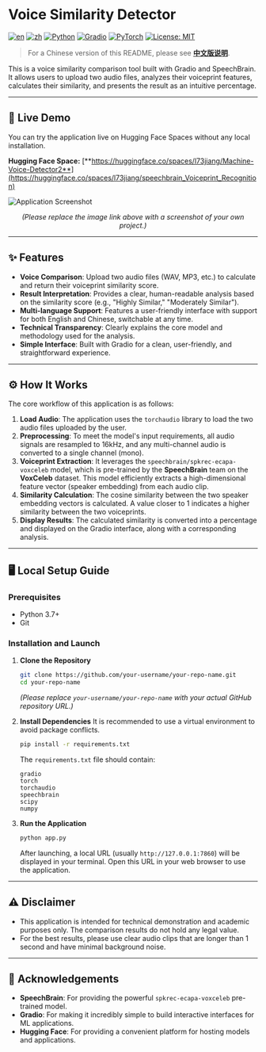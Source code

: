 # Voice Similarity Detector

[![en](https://img.shields.io/badge/language-English-orange.svg)](README.md)
[![zh](https://img.shields.io/badge/language-中文-blue.svg)](README.zh.md)
[![Python](https://img.shields.io/badge/Python-3.7+-blue.svg)](https://www.python.org/)
[![Gradio](https://img.shields.io/badge/Gradio-4.x-orange)](https://www.gradio.app/)
[![PyTorch](https://img.shields.io/badge/PyTorch-2.x-red)](https://pytorch.org/)
[![License: MIT](https://img.shields.io/badge/License-MIT-yellow.svg)](https://opensource.org/licenses/MIT)

> For a Chinese version of this README, please see [**中文版说明**](README.zh.md).

This is a voice similarity comparison tool built with Gradio and SpeechBrain. It allows users to upload two audio files, analyzes their voiceprint features, calculates their similarity, and presents the result as an intuitive percentage.

---

## 🚀 Live Demo

You can try the application live on Hugging Face Spaces without any local installation.

**Hugging Face Space:** [**https://huggingface.co/spaces/l73jiang/Machine-Voice-Detector2**](https://huggingface.co/spaces/l73jiang/speechbrain_Voiceprint_Recognition)

![Application Screenshot](https://raw.githubusercontent.com/your-username/your-repo/main/screenshot.png)
*<p align="center">(Please replace the image link above with a screenshot of your own project.)</p>*

---

## ✨ Features

*   **Voice Comparison**: Upload two audio files (WAV, MP3, etc.) to calculate and return their voiceprint similarity score.
*   **Result Interpretation**: Provides a clear, human-readable analysis based on the similarity score (e.g., "Highly Similar," "Moderately Similar").
*   **Multi-language Support**: Features a user-friendly interface with support for both English and Chinese, switchable at any time.
*   **Technical Transparency**: Clearly explains the core model and methodology used for the analysis.
*   **Simple Interface**: Built with Gradio for a clean, user-friendly, and straightforward experience.

---

## ⚙️ How It Works

The core workflow of this application is as follows:

1.  **Load Audio**: The application uses the `torchaudio` library to load the two audio files uploaded by the user.
2.  **Preprocessing**: To meet the model's input requirements, all audio signals are resampled to 16kHz, and any multi-channel audio is converted to a single channel (mono).
3.  **Voiceprint Extraction**: It leverages the `speechbrain/spkrec-ecapa-voxceleb` model, which is pre-trained by the **SpeechBrain** team on the **VoxCeleb** dataset. This model efficiently extracts a high-dimensional feature vector (speaker embedding) from each audio clip.
4.  **Similarity Calculation**: The cosine similarity between the two speaker embedding vectors is calculated. A value closer to 1 indicates a higher similarity between the two voiceprints.
5.  **Display Results**: The calculated similarity is converted into a percentage and displayed on the Gradio interface, along with a corresponding analysis.

---

## 🖥️ Local Setup Guide

### Prerequisites

*   Python 3.7+
*   Git

### Installation and Launch

1.  **Clone the Repository**
    ```bash
    git clone https://github.com/your-username/your-repo-name.git
    cd your-repo-name
    ```
    *(Please replace `your-username/your-repo-name` with your actual GitHub repository URL.)*

2.  **Install Dependencies**
    It is recommended to use a virtual environment to avoid package conflicts.
    ```bash
    pip install -r requirements.txt
    ```
    The `requirements.txt` file should contain:
    ```text
    gradio
    torch
    torchaudio
    speechbrain
    scipy
    numpy
    ```

3.  **Run the Application**
    ```bash
    python app.py
    ```
    After launching, a local URL (usually `http://127.0.0.1:7860`) will be displayed in your terminal. Open this URL in your web browser to use the application.

---

## ⚠️ Disclaimer

*   This application is intended for technical demonstration and academic purposes only. The comparison results do not hold any legal value.
*   For the best results, please use clear audio clips that are longer than 1 second and have minimal background noise.

---

## 🙏 Acknowledgements

*   **SpeechBrain**: For providing the powerful `spkrec-ecapa-voxceleb` pre-trained model.
*   **Gradio**: For making it incredibly simple to build interactive interfaces for ML applications.
*   **Hugging Face**: For providing a convenient platform for hosting models and applications.
